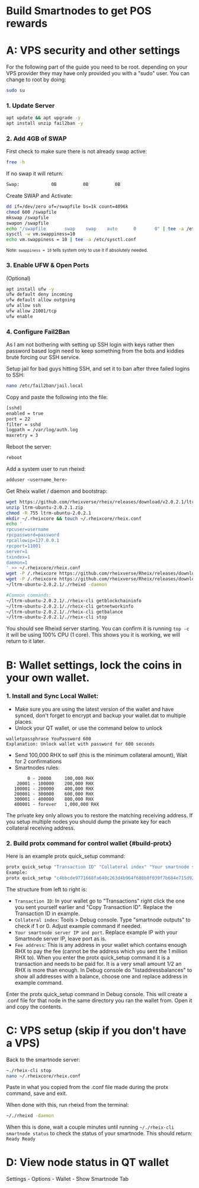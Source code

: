 # Build Smartnodes to get POS rewards

# A: VPS security and other settings

For the following part of the guide you need to be root. depending on your VPS provider they may have only provided you with a "sudo" user. You can change to root by doing:

```bash
sudo su
```

### 1. Update Server

```bash
apt update && apt upgrade -y
apt install unzip fail2ban -y
```

### 2. Add 4GB of SWAP

First check to make sure there is not already swap active:

```bash
free -h
```

If no swap it will return:

```bash
Swap:            0B          0B          0B
```

Create SWAP and Activate:

```bash
dd if=/dev/zero of=/swapfile bs=1k count=4096k
chmod 600 /swapfile
mkswap /swapfile
swapon /swapfile
echo "/swapfile       swap    swap    auto      0       0" | tee -a /etc/fstab
sysctl -w vm.swappiness=10
echo vm.swappiness = 10 | tee -a /etc/sysctl.conf
```

<div class="alert alert--info" role="alert">
  <sub>
    Note: <code>swappiness = 10</code> tells system only to use it if absolutely
    needed.
  </sub>
</div>

### 3. Enable UFW & Open Ports

(Optional)

```bash
apt install ufw -y
ufw default deny incoming
ufw default allow outgoing
ufw allow ssh
ufw allow 21001/tcp
ufw enable
```

### 4. Configure Fail2Ban

As I am not bothering with setting up SSH login with keys rather then password based login need to keep something from the bots and kiddies brute forcing our SSH service.

Setup jail for bad guys hitting SSH, and set it to ban after three failed logins to SSH:

```bash
nano /etc/fail2ban/jail.local
```

Copy and paste the following into the file:

```bash
[sshd]
enabled = true
port = 22
filter = sshd
logpath = /var/log/auth.log
maxretry = 3
```

Reboot the server:

```bash
reboot
```

Add a system user to run rheixd:

```bash
adduser <username_here>
```

Get Rheix wallet / daemon and bootstrap:

```bash
wget https://github.com/rheixverse/rheix/releases/download/v2.0.2.1/ltrm-ubuntu-2.0.2.1.zip
unzip ltrm-ubuntu-2.0.2.1.zip
chmod -R 755 ltrm-ubuntu-2.0.2.1
mkdir ~/.rheixcore && touch ~/.rheixcore/rheix.conf
echo '
rpcuser=username
rpcpassword=password
rpcallowip=127.0.0.1
rpcport=11001
server=1
txindex=1
daemon=1
' >> ~/.rheixcore/rheix.conf
wget -P /.rheixcore https://github.com/rheixverse/Rheix/releases/download/v2.0.2.1/bootstrap.zip && unzip /.rheixcore/bootstrap.zip -d /.rheixcore
wget -P /.rheixcore https://github.com/rheixverse/Rheix/releases/download/v2.0.2.1/powcache.dat
~/ltrm-ubuntu-2.0.2.1/./rheixd -daemon
```
```bash
#Common commands:
~/ltrm-ubuntu-2.0.2.1/./rheix-cli getblockchaininfo
~/ltrm-ubuntu-2.0.2.1/./rheix-cli getnetworkinfo
~/ltrm-ubuntu-2.0.2.1/./rheix-cli getbalance
~/ltrm-ubuntu-2.0.2.1/./rheix-cli stop
```

You should see Rheixd server starting. You can confirm it is running <code>top -c</code> it will be using 100% CPU (1 core). This shows you it is working, we will return to it later.

# B: Wallet settings, lock the coins in your own wallet.

### 1. Install and Sync Local Wallet:

- Make sure you are using the latest version of the wallet and have synced, don't forget to encrypt and backup your wallet.dat to multiple places.
- Unlock your QT wallet, or use the command below to unlock

```
walletpassphrase YouPassword 600
Explanation: Unlock wallet with password for 600 seconds
```

- Send 100,000 RHX to self (this is the minimum collateral amount), Wait for 2 confirmations
- Smartnodes rules:
```
        0 - 20000     100,000 RHX
    20001 - 100000    200,000 RHX
   100001 - 200000    400,000 RHX
   200001 - 300000    600,000 RHX
   300001 - 400000    800,000 RHX
   400001 - forever   1,000,000 RHX
```

The private key only allows you to restore the matching receiving address. If you setup multiple nodes you should dump the private key for each collateral receiving address.

### 2. Build protx command for control wallet {#build-protx}

Here is an example protx quick_setup command:

```bash
protx quick_setup "Transaction ID" "Collateral index" "Your smartnode server IP:21001" "Fee address"
Example:
protx quick_setup "c4bbcde9771668fa640c263d4b964f688b0f039f7b684e715d92e4012369fea6" "1" "127.0.0.1:21001" "LFbWv94ZfueciwVVpHLMdqFayaXAS4sBxP"
```

The structure from left to right is:

- <code>Transaction ID</code>: In your wallet go to "Transactions" right click
  the one you sent yourself earlier and "Copy Transaction ID". Replace the
  Transaction ID in example.
- <code>Collateral index</code>: Tools > Debug console. Type "smartnode outputs"
  to check if 1 or 0. Adjust example command if needed.
- <code>Your smartnode server IP and port</code>. Replace example IP with your
  Smartnode server IP, leave port as is.
- <code>Fee address</code>: This is any address in your wallet which contains
  enough RHX to pay the fee (cannot be the address which you sent the 1 million
  RHX to). When you enter the protx quick_setup command it is a transaction and
  needs to be paid for. It is a very small amount 1/2 an RHX is more than
  enough. In Debug console do "listaddressbalances" to show all addresses with a
  balance, choose one and replace address in example command.

Enter the protx quick_setup command in Debug console. This will create a .conf file for that node in the same directory you ran the wallet from. Open it and copy the contents.

# C: VPS setup (skip if you don't have a VPS)

Back to the smartnode server:

```bash
~./rheix-cli stop
nano ~/.rheixcore/rheix.conf
```

Paste in what you copied from the .conf file made during the protx command, save and exit.

When done with this, run rheixd from the terminal:

```bash
~/./rheixd -daemon
```

When this is done, wait a couple minutes until running `~/./rheix-cli smartnode status` to check the status of your smartnode. This should return: `Ready Ready`

# D: View node status in QT wallet
Settings - Options - Wallet - Show Smartnode Tab
